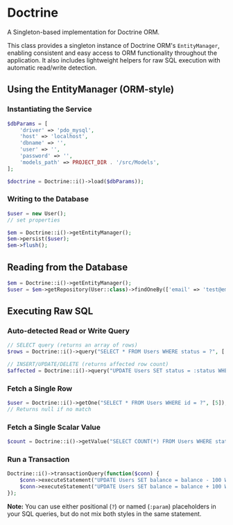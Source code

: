 # Doctrine
A Singleton-based implementation for Doctrine ORM.

This class provides a singleton instance of Doctrine ORM's `EntityManager`, enabling consistent and easy access to ORM functionality throughout the application. It also includes lightweight helpers for raw SQL execution with automatic read/write detection.

## Using the EntityManager (ORM-style)

### Instantiating the Service
```php
$dbParams = [
    'driver' => 'pdo_mysql',
    'host' => 'localhost',
    'dbname' => '',
    'user' => '',
    'password' => '',
    'models_path' => PROJECT_DIR . '/src/Models',
];

$doctrine = Doctrine::i()->load($dbParams));
```

### Writing to the Database
```php
$user = new User();
// set properties

$em = Doctrine::i()->getEntityManager();
$em->persist($user);
$em->flush();
```

## Reading from the Database
```php
$em = Doctrine::i()->getEntityManager();
$user = $em->getRepository(User::class)->findOneBy(['email' => 'test@email.com']);
```

## Executing Raw SQL

### Auto-detected Read or Write Query
```php
// SELECT query (returns an array of rows)
$rows = Doctrine::i()->query("SELECT * FROM Users WHERE status = ?", ['active']);

// INSERT/UPDATE/DELETE (returns affected row count)
$affected = Doctrine::i()->query("UPDATE Users SET status = :status WHERE last_login < :date", ['status' => 'active', 'date' => 2024-01-01']);
```
### Fetch a Single Row
```php
$user = Doctrine::i()->getOne("SELECT * FROM Users WHERE id = ?", [5]);
// Returns null if no match
```
### Fetch a Single Scalar Value
```php
$count = Doctrine::i()->getValue("SELECT COUNT(*) FROM Users WHERE status = :status AND created_at > :date", ['status' => 'active', 'date' => '2025-09-15']);
```
### Run a Transaction
```php
Doctrine::i()->transactionQuery(function($conn) {
    $conn->executeStatement("UPDATE Users SET balance = balance - 100 WHERE id = ?", [1]);
    $conn->executeStatement("UPDATE Users SET balance = balance + 100 WHERE id = ?", [2]);
});
```

**Note:** You can use either positional (`?`) or named (`:param`) placeholders in your SQL queries, but do not mix both styles in the same statement.
